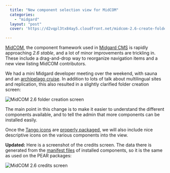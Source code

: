 ```yaml
---
  title: "New component selection view for MidCOM"
  categories: 
    - "midgard"
  layout: "post"
  cover: 'https://d2vqpl3tx84ay5.cloudfront.net/midcom-2.6-create-folder-small.jpg'

---
```

[MidCOM][1], the component framework used in [Midgard CMS][2] is rapidly approaching _2.6 stable_, and a lot of minor improvements are trickling in. These include a drag-and-drop way to reorganize navigation items and a new view listing MidCOM contributors.

We had a mini Midgard developer meeting over the weekend, with sauna and an [archipelago cruise][3]. In addition to lots of talk about multilingual sites and replication, this also resulted in a slightly clarified folder creation screen:

![MidCOM 2.6 folder creation screen](https://d2vqpl3tx84ay5.cloudfront.net/midcom-2.6-create-folder-small.jpg)

The main point in this change is to make it easier to understand the different components available, and to tell the admin that more components can be installed easily.

Once the [Tango icons][4] are [properly packaged][5], we will also include nice descriptive icons on the various components into the view.

__Updated:__ Here is a screenshot of the credits screen. The data there is generated from the [manifest files][6] of installed components, so it is the same as used on the PEAR packages:

![MidCOM 2.6 credits screen](https://d2vqpl3tx84ay5.cloudfront.net/midcom-2.6-credits-small.jpg)

[1]: http://www.midgard-project.org/documentation/midcom/
[2]: http://www.midgard-project.org/midgard/1.7/
[3]: http://www.msjlruneberg.fi/index_eng.html
[4]: http://tango.freedesktop.org/Tango_Icon_Library
[5]: http://bergie.iki.fi/blog/big-changes-in-the-midcom-project/
[6]: http://www.midgard-project.org/midcom-permalink-a49e6562d06a3ce713e88e268ca66ab0
